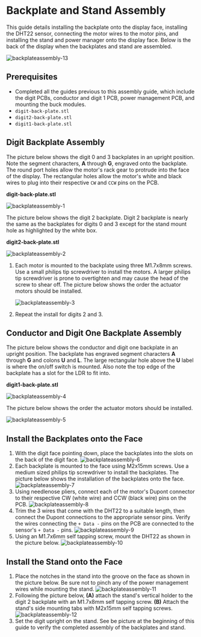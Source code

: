 # Backplate and Stand Assembly

This guide details installing the backplate onto the display face, installing the DHT22 sensor, connecting the motor wires to the motor pins, and installing the stand and power manager onto the display face. Below is the back of the display when the backplates and stand are assembled.

![backplateassembly-13](../img/backplateassembly/backplateassembly-13.webp)

## Prerequisites

- Completed all the guides previous to this assembly guide, which include the digit PCBs, conductor and digit 1 PCB, power management PCB, and mounting the buck modules.
- `digit-back-plate.stl`
- `digit2-back-plate.stl`
- `digit1-back-plate.stl`

## Digit Backplate Assembly

The picture below shows the digit 0 and 3 backplates in an upright position. Note the segment characters, **A** through **G**, engraved onto the backplate. The round port holes allow the motor's rack gear to protrude into the face of the display. The rectangular holes allow the motor's white and black wires to plug into their respective `CW` and `CCW` pins on the PCB.

**digit-back-plate.stl**

![backplateassembly-1](../img/backplateassembly/backplateassembly-1.webp)

The picture below shows the digit 2 backplate. Digit 2 backplate is nearly the same as the backplates for digits 0 and 3 except for the stand mount hole as highlighted by the white box.

**digit2-back-plate.stl**

![backplateassembly-2](../img/backplateassembly/backplateassembly-2.webp)

1. Each motor is mounted to the backplate using three M1.7x8mm screws. Use a small philips tip screwdriver to install the motors. A larger philips tip screwdriver is prone to overtighten and may cause the head of the screw to shear off. The picture below shows the order the actuator motors should be installed.</p>
![backplateassembly-3](../img/backplateassembly/backplateassembly-3.webp)

2. Repeat the install for digits 2 and 3.

## Conductor and Digit One Backplate Assembly

The picture below shows the conductor and digit one backplate in an upright position. The backplate has engraved segment characters **A** through **G** and colons **U** and **L**. The large rectangular hole above the **U** label is where the on/off switch is mounted. Also note the top edge of the backplate has a slot for the LDR to fit into.

**digit1-back-plate.stl**

![backplateassembly-4](../img/backplateassembly/backplateassembly-4.webp)

The picture below shows the order the actuator motors should be installed.

![backplateassembly-5](../img/backplateassembly/backplateassembly-5.webp)

## Install the Backplates onto the Face

1. With the digit face pointing down, place the backplates into the slots on the back of the digit face.
![backplateassembly-6](../img/backplateassembly/backplateassembly-6.webp)
1. Each backplate is mounted to the face using M2x15mm screws. Use a medium sized philips tip screwdriver to install the backplates. The picture below shows the installation of the backplates onto the face.
![backplateassembly-7](../img/backplateassembly/backplateassembly-7.webp)
1. Using needlenose pliers, connect each of the motor's Dupont connector to their respective CW (white wire) and CCW (black wire) pins on the PCB.
![backplateassembly-8](../img/backplateassembly/backplateassembly-8.webp)
1. Trim the 3 wires that come with the DHT22 to a suitable length, then connect the Dupont connections to the appropriate sensor pins. Verify the wires connecting the `+ Data -` pins on the PCB are connected to the sensor's `+ Data -` pins.
![backplateassembly-9](../img/backplateassembly/backplateassembly-9.webp)
1. Using an M1.7x6mm self tapping screw, mount the DHT22 as shown in the picture below.
![backplateassembly-10](../img/backplateassembly/backplateassembly-10.webp)

## Install the Stand onto the Face

1. Place the notches in the stand into the groove on the face as shown in the picture below. Be sure not to pinch any of the power management wires while mounting the stand.
![backplateassembly-11](../img/backplateassembly/backplateassembly-11.webp)
1. Following the picture below, **(A)** attach the stand's vertical holder to the digit 2 backplate with an M1.7x8mm self tapping screw. **(B)** Attach the stand's side mounting tabs with M2x15mm self tapping screws.
![backplateassembly-12](../img/backplateassembly/backplateassembly-12.webp)
1. Set the digit upright on the stand. See be picture at the beginning of this guide to verify the completed assembly of the backplates and stand.
